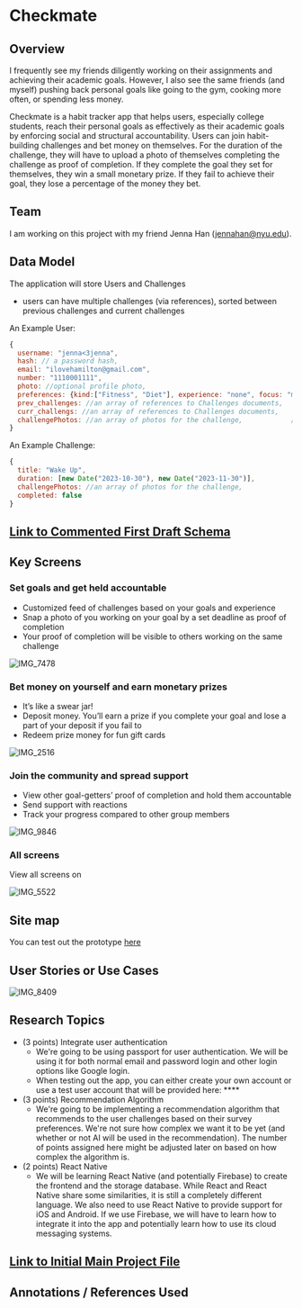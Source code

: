 # Checkmate

## Overview
I frequently see my friends diligently working on their assignments and achieving their academic goals. However, I also see the same friends (and myself) pushing back personal goals like going to the gym, cooking more often, or spending less money.

Checkmate is a habit tracker app that helps users, especially college students, reach their personal goals as effectively as their academic goals by enforcing social and structural accountability. Users can join habit-building challenges and bet money on themselves. For the duration of the challenge, they will have to upload a photo of themselves completing the challenge as proof of completion. If they complete the goal they set for themselves, they win a small monetary prize. If they fail to achieve their goal, they lose a percentage of the money they bet.

## Team
I am working on this project with my friend Jenna Han (jennahan@nyu.edu).

## Data Model
The application will store Users and Challenges

* users can have multiple challenges (via references), sorted between previous challenges and current challenges

An Example User:

```javascript
{
  username: "jenna<3jenna",
  hash: // a password hash,
  email: "ilovehamilton@gmail.com",
  number: "1110001111",
  photo: //optional profile photo,
  preferences: {kind:["Fitness", "Diet"], experience: "none", focus: "motivation"},
  prev_challenges: //an array of references to Challenges documents,
  curr_challengs: //an array of references to Challenges documents,
  challengePhotos: //an array of photos for the challenge,            //check this with professor
}
```

An Example Challenge:

```javascript
{
  title: "Wake Up",
  duration: [new Date("2023-10-30"), new Date("2023-11-30")],
  challengePhotos: //an array of photos for the challenge,
  completed: false
}
```

## [Link to Commented First Draft Schema](db.mjs) 

## Key Screens

### Set goals and get held accountable
- Customized feed of challenges based on your goals and experience
- Snap a photo of you working on your goal by a set deadline as proof of completion
- Your proof of completion will be visible to others working on the same challenge

![IMG_7478](https://github.com/nyu-csci-ua-0467-001-002-fall-2023/final-project-millycakes/assets/105938846/8a230f20-3143-4c10-8678-1534b3265743)

### Bet money on yourself and earn monetary prizes
- It’s like a swear jar!
- Deposit money. You’ll earn a prize if you complete your goal and lose a part of your deposit if you fail to
- Redeem prize money for fun gift cards

![IMG_2516](https://github.com/nyu-csci-ua-0467-001-002-fall-2023/final-project-millycakes/assets/105938846/cb804bdd-780b-4ef8-a538-7624fd40c536)

### Join the community and spread support
- View other goal-getters’ proof of completion and hold them accountable
- Send support with reactions
- Track your progress compared to other group members

![IMG_9846](https://github.com/nyu-csci-ua-0467-001-002-fall-2023/final-project-millycakes/assets/105938846/d1c8d479-2995-4a9b-9809-8c9a722d75f2)

### All screens
View all screens on

![IMG_5522](https://github.com/nyu-csci-ua-0467-001-002-fall-2023/final-project-millycakes/assets/105938846/8fd43f66-8792-4e5e-9072-1e01b54fbf04)

## Site map

You can test out the prototype [here](https://www.figma.com/proto/895qnnItxZDRUSWQtnc2pR/CheckMate?page-id=340%3A5213&type=design&node-id=388-4889&viewport=401%2C-2535%2C0.51&t=I7VivEIM5ZO5Hf6y-1&scaling=scale-down&starting-point-node-id=388%3A4889&mode=design)

## User Stories or Use Cases

![IMG_8409](https://github.com/nyu-csci-ua-0467-001-002-fall-2023/final-project-millycakes/assets/105938846/9ad0c4a8-f00b-40a4-8f71-4cfbf492868b)


## Research Topics

* (3 points) Integrate user authentication
    * We're going to be using passport for user authentication. We will be using it for both normal email and password login and other login options
    like Google login.
    * When testing out the app, you can either create your own account or use a test user account that will be provided here: ****
* (3 points) Recommendation Algorithm
    * We're going to be implementing a recommendation algorithm that recommends to the user challenges based on their survey preferences. We're not sure how complex we want it to be yet (and whether or not AI will be used in the recommendation). The number of points assigned here might be adjusted later on based on how complex the algorithm is.
* (2 points) React Native
    * We will be learning React Native (and potentially Firebase) to create the frontend and the storage database. While React and React Native share some similarities, it is still a completely different language. We also need to use React Native to provide support for iOS and Android. If we use Firebase, we will have to learn how to integrate it into the app and potentially learn how to use its cloud messaging systems.

## [Link to Initial Main Project File](app.mjs) 

## Annotations / References Used


